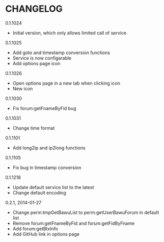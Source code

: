 CHANGELOG
==========
0.1.1024 
* Initial version, which only allows limited call of service

0.1.1025
* Add goto and timestamp conversion functions
* Service is now configarable
* Add options page icon

0.1.1026
* Open options page in a new tab when clicking icon
* New icon

0.1.1030
* Fix forum:getFnameByFid bug

0.1.1031
* Change time format

0.1.1101
* Add long2ip and ip2long functions

0.1.1105
* Fix bug in timestamp conversion

0.1.1218
* Update default service list to the latest
* Change default encoding

0.2.1, 2014-01-27
* Change perm:tmpGetBawuList to perm:getUserBawuForum in default list
* Remove forum:getFnameByFid and forum:getFidByFname
* Add forum:getBtxInfo
* Add GitHub link in options page
